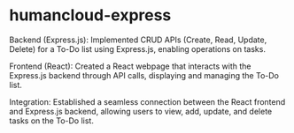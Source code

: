 # humancloud-express
Backend (Express.js): Implemented CRUD APIs (Create, Read, Update, Delete) for a To-Do list using Express.js, enabling operations on tasks.

Frontend (React): Created a React webpage that interacts with the Express.js backend through API calls, displaying and managing the To-Do list.

Integration: Established a seamless connection between the React frontend and Express.js backend, allowing users to view, add, update, and delete tasks on the To-Do list.
